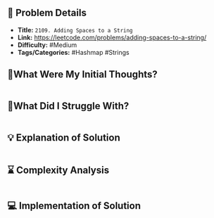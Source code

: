 ## 📝 Problem Details

- **Title:** `2109. Adding Spaces to a String`
- **Link:** https://leetcode.com/problems/adding-spaces-to-a-string/
- **Difficulty:** #Medium 
- **Tags/Categories:** #Hashmap #Strings 

## 💭What Were My Initial Thoughts?

```

```

## 🤔What Did I Struggle With?

```

```

## 💡 Explanation of Solution

```

```

## ⌛ Complexity Analysis

```

```

## 💻 Implementation of Solution

```cpp

```